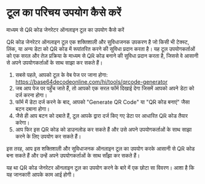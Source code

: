 टूल का परिचय उपयोग कैसे करें
============================

माध्यम से QR कोड जेनरेटर ऑनलाइन टूल का उपयोग कैसे करें

QR कोड जेनरेटर ऑनलाइन टूल एक शक्तिशाली और सुविधाजनक उपकरण है जो किसी भी टेक्स्ट, लिंक, या अन्य डेटा को QR कोड में रूपांतरित करने की सुविधा प्रदान करता है। यह टूल उपयोगकर्ताओं को एक सरल और तेज़ प्रक्रिया के माध्यम से QR कोड बनाने की सुविधा प्रदान करता है, जिससे वे आसानी से अपने उपयोगकर्ताओं के साथ साझा कर सकते हैं।

1. सबसे पहले, आपको टूल के वेब पेज पर जाना होगा: <https://base64decodeonline.com/hi/tools/qrcode-generator>
2. जब आप पेज पर पहुँच जाते हैं, तो आपको एक सरल फॉर्म दिखाई देगा जिसमें आपको अपने डेटा को दर्ज करना होगा।
3. फॉर्म में डेटा दर्ज करने के बाद, आपको "Generate QR Code" या "QR कोड बनाएं" जैसा बटन दबाना होगा।
4. जैसे ही आप बटन को दबाते हैं, टूल आपके द्वारा दर्ज किए गए डेटा पर आधारित QR कोड तैयार करेगा।
5. आप फिर इस QR कोड को डाउनलोड कर सकते हैं और उसे अपने उपयोगकर्ताओं के साथ साझा करने के लिए उपयोग कर सकते हैं।

इस तरह, आप इस शक्तिशाली और सुविधाजनक ऑनलाइन टूल का उपयोग करके आसानी से QR कोड बना सकते हैं और उन्हें अपने उपयोगकर्ताओं के साथ साँझा कर सकते हैं।

यह था QR कोड जेनरेटर ऑनलाइन टूल का उपयोग करने के बारे में एक छोटा सा विवरण। आशा है कि यह जानकारी आपके काम आई होगी।